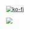 [![ko-fi](https://ko-fi.com/img/githubbutton_sm.svg)](https://ko-fi.com/shivster)

![](https://komarev.com/ghpvc/?username=SHIV5T3R&style=for-the-badge&label=Stalkers)
